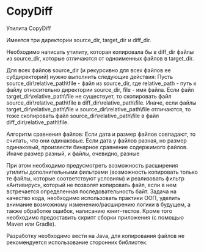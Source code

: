 # CopyDiff

Утилита CopyDiff
 
Имеется три директории source_dir, target_dir и diff_dir.

Необходимо написать утилиту, которая копировала бы в diff_dir файлы из source_dir, которые отличаются от одноименных файлов в target_dir.

Для всех файлов source_dir (и рекурсивно для всех файлов ее субдиректорий) нужно выполнить следующие действия:
    Пусть source_dir\relative_path\file - файл из source_dir, где relative_path - путь к файлу относительно директории source_dir, file - имя файла.
    Если файл target_dir\relative_path\file не существует, то скопировать файл source_dir\relative_path\file в diff_dir\relative_path\file.
    Иначе, если файлы target_dir\relative_path\file и source_dir\relative_path\file отличаются, то тоже скопировать файл source_dir\relative_path\file в файл diff_dir\relative_path\file.

Алгоритм сравнения файлов:
                Если дата и размер файлов совпадают, то считать, что они одинаковые.
                Если дата у файлов разная, но размер одинаковый, произвести бинарное сравнение содержимого файлов.
                Иначе размер разный, и файлы, очевидно, разные
                
При этом необходимо предусмотреть возможность расширения утилиты дополнительными фильтрами (возможность копировать только те файлы, которые соответствуют условиям) и реализовать фильтр «Антивирус», который не позволят копировать файл, если в нем встречается определенная последовательность байт.
Задача на качество кода, необходимо использовать практики ООП, уделить внимание возможному изменению/расширению логики в будущем, а также обработке ошибок, написанию юнит-тестов.
Кроме того необходимо предоставить скрипт сборки приложения (с помощью Maven или Gradle). 

Разработку  необходимо вести на Java, для копирования файлов не рекомендуется использование сторонних библиотек.
